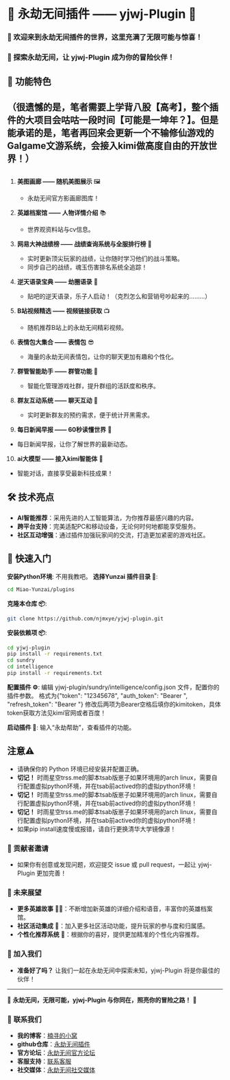 # 🌌 永劫无间插件 —— yjwj-Plugin 🌠

### 🎉 欢迎来到永劫无间插件的世界，这里充满了无限可能与惊喜！

### 🚀 探索永劫无间，让 yjwj-Plugin 成为你的冒险伙伴！

## 🎨 功能特色

## （很遗憾的是，笔者需要上学背八股【高考】，整个插件的大项目会咕咕一段时间【可能是一坤年？】。但是能承诺的是，笔者再回来会更新一个不输修仙游戏的Galgame文游系统，会接入kimi做高度自由的开放世界！）
## 

1. **美图画廊 —— 随机美图展示** 🖼️
   - 永劫无间官方影画廊图库！

2. **英雄档案馆 —— 人物详情介绍** 📚
   - 世界观资料站与cv信息。

3. **网易大神战绩榜 —— 战绩查询系统与全服排行榜** 🏹
   - 实时更新顶尖玩家的战绩，让你随时学习他们的战斗策略。
   - 同步自己的战绩，魂玉伤害排名系统全追踪！

4. **逆天语录宝典 —— 劫圈语录** 📖
   - 贴吧的逆天语录，乐子人启动！（克烈怎么和营销号吵起来的………）

5. **B站视频精选 —— 视频链接获取** 📺
   - 随机推荐B站上的永劫无间精彩视频。

6. **表情包大集合 —— 表情包** 😎
   - 海量的永劫无间表情包，让你的聊天更加有趣和个性化。

7. **群管智能助手 —— 群管功能** 🤖
   - 智能化管理游戏社群，提升群组的活跃度和秩序。

8. **群友互动系统 —— 聊天互动** 💬
   - 实时更新群友的预约需求，便于统计开黑需求。

9. **每日新闻早报 —— 60秒读懂世界** 📰
  - 每日新闻早报，让你了解世界的最新动态。

10. **ai大模型 —— 接入kimi智能体** 🤖
  - 智能对话，直接享受最新科技成果！

## 🛠️ 技术亮点

- **AI智能推荐**：采用先进的人工智能算法，为你推荐最感兴趣的内容。
- **跨平台支持**：完美适配PC和移动设备，无论何时何地都能享受服务。
- **社区互动增强**：通过插件加强玩家间的交流，打造更加紧密的游戏社区。

## 🌈 快速入门

**安装Python环境**: 不用我教吧。
**选择Yunzai 插件目录 📁**: 
```bash
cd Miao-Yunzai/plugins
```
**克隆本仓库 📦**:
```bash
git clone https://github.com/njmxye/yjwj-plugin.git
```  
**安装依赖项 📦**:
```bash
cd yjwj-plugin
pip install -r requirements.txt
cd sundry
cd intelligence
pip install -r requirements.txt
```
**配置插件 ⚙️**:
编辑 yjwj-plugin/sundry/intelligence/config.json 文件，配置你的插件参数。
格式为{"token": "12345678", "auth_token": "Bearer ", "refresh_token": "Bearer "}
修改后两项为Bearer空格后填你的kimitoken，具体token获取方法见kimi官网或者百度！

**启动插件 🚀**:
输入“永劫帮助”，查看插件的功能。

## 注意⚠️
- 请确保你的 Python 环境已经安装并配置正确。
- **切记！**  时雨星空trss.me的脚本tsab版崽子如果环境用的arch linux，需要自行配置虚拟python环境，并在tsab前actived你的虚拟python环境！
- **切记！**  时雨星空trss.me的脚本tsab版崽子如果环境用的arch linux，需要自行配置虚拟python环境，并在tsab前actived你的虚拟python环境！
- **切记！**  时雨星空trss.me的脚本tsab版崽子如果环境用的arch linux，需要自行配置虚拟python环境，并在tsab前actived你的虚拟python环境！
- 如果pip install速度慢或报错，请自行更换清华大学镜像源！

### 👏 贡献者邀请

- 如果你有创意或发现问题，欢迎提交 issue 或 pull request，一起让 yjwj-Plugin 更加完善！

### 📌 未来展望

- **更多英雄故事** 🦸‍♂️：不断增加新英雄的详细介绍和语音，丰富你的英雄档案馆。
- **社区活动集成** 🎉：加入更多社区活动功能，提升玩家的参与度和归属感。
- **个性化推荐系统** 🤖：根据你的喜好，提供更加精准的个性化内容推荐。

### 🎉 加入我们

- **准备好了吗？** 让我们一起在永劫无间中探索未知，yjwj-Plugin 将是你最佳的伙伴！

---

🌠 **永劫无间，无限可能，yjwj-Plugin 与你同在，照亮你的冒险之路！** 🌠

### 📜 **联系我们**

- **我的博客**：[楠寻的小窝](https://njmxye.github.io/)
- **github仓库**：[永劫无间插件](https://github.com/njmxye/yjwj-plugin)
- **官方论坛**：[永劫无间官方论坛](https://mbox.gm.163.com/games/faq.html?paper_id=4557)
- **客服支持**：[联系客服](https://help.steampowered.com/zh-cn/wizard/HelpWithGame/?appid=1203220&transid=5975764013445813478)
- **社交媒体**：[永劫无间社交媒体](https://www.yjwujian.cn/)


